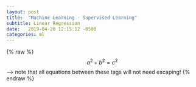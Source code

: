 ```yaml
---
layout: post
title:  "Machine Learning - Supervised Learning"
subtitle: Linear Regression
date:   2019-04-20 12:15:12 -0500
categories: ml
---
```


{% raw %}
  $$a^2 + b^2 = c^2$$ --> note that all equations between these tags will not need escaping! 
{% endraw %}

